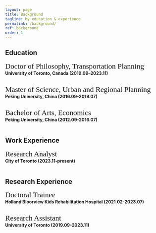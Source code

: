 ```yaml
---
layout: page
title: Background
tagline: My education & experience
permalink: /background/
ref: background
order: 1
---
```


## Education
<span style="font-size: 24px; font-family: 'Times New Roman', Times, serif;">Doctor of Philosophy, Transportation Planning</span><br>
<strong>University of Toronto, Canada (2019.09–2023.11)</strong><br><br>

<span style="font-size: 24px; font-family: 'Times New Roman', Times, serif;">Master of Science, Urban and Regional Planning</span><br>
<strong>Peking University, China (2016.09-2019.07)</strong><br><br>

<span style="font-size: 24px; font-family: 'Times New Roman', Times, serif;">Bachelor of Arts, Economics</span><br>
<strong>Peking University, China (2012.09-2016.07)</strong><br><br>

## Work Experience
<span style="font-size: 24px; font-family: 'Times New Roman', Times, serif;">Research Analyst</span><br>
<strong>City of Toronto (2023.11-present)</strong><br><br>

## Research Experience
<span style="font-size: 24px; font-family: 'Times New Roman', Times, serif;">Doctoral Trainee</span><br>
<strong>Holland Bloorview Kids Rehabilitation Hospital (2021.02-2023.07)</strong><br><br>

<span style="font-size: 24px; font-family: 'Times New Roman', Times, serif;">Research Assistant</span><br>
<strong>University of Toronto (2019.09-2023.11)</strong><br><br>

